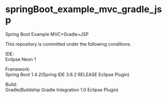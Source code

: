 # springBoot_example_mvc_gradle_jsp
Spring Boot Example MVC+Gradle+JSP

This repository is committed under the following conditions.  
  
IDE:  
Eclipse Neon 1  
  
Framework:  
Spring Boot 1.4.2(Spring IDE 3.8.2 RELEASE Eclipse Plugin)  
  
Build:  
Gradle(Buildship Gradle Integration 1.0 Eclipse Plugin)  
